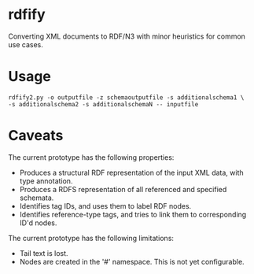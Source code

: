 rdfify
======

Converting XML documents to RDF/N3 with minor heuristics for common use cases.

Usage
=====

    rdfify2.py -o outputfile -z schemaoutputfile -s additionalschema1 \
    -s additionalschema2 -s additionalschemaN -- inputfile

Caveats
=======

The current prototype has the following properties:

* Produces a structural RDF representation of the input XML data, with type
  annotation.
* Produces a RDFS representation of all referenced and specified schemata.
* Identifies tag IDs, and uses them to label RDF nodes.
* Identifies reference-type tags, and tries to link them to corresponding
ID'd nodes.

The current prototype has the following limitations:

* Tail text is lost.
* Nodes are created in the '#' namespace. This is not yet configurable.
